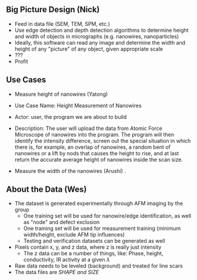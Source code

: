 ## Big Picture Design  (Nick)
- Feed in data file (SEM, TEM, SPM, etc.)
- Use edge detection and depth detection algorithms to determine height and width of objects in micrographs (e.g. nanowires, nanoparticles)
- Ideally, this software can read any image and determine the width and height of any "picture" of any object, given appropriate scale
- ???
- Profit

## Use Cases  
- Measure height of nanowires (Yatong)
 - Use Case Name: Height Measurement of Nanowires
 - Actor: user, the program we are about to build
 - Description: The user will upload the data from Atomic Force Microscope of nanowires into the program. The program will then identify the intensity difference, screen out the special situation in which there is, for example, an overlap of nanowires, a random bent of nanowires or a lift by nods that causes the height to rise, and at last return the accurate average height of nanowires inside the scan size. 

- Measure the width of the nanowires (Arushi) . 

## About the Data (Wes)
- The dataset is generated experimentally through AFM imaging by the group
  - One training set will be used for nanowire/edge identification, as well as "node" and defect exclusion
  - One training set will be used for measurement training (minimum width/height, exclude AFM tip influences)
  - Testing and verification datasets can be generated as well
- Pixels contain x, y, and z data, where z is really just intensity
  - The z data can be a number of things, like: Phase, height, conductivity, IR activity at a given $\lambda$
- Raw data needs to be leveled (background) and treated for line scars
- The data files are *SHAPE and SIZE*

